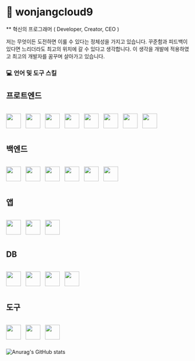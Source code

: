 # 🥇 wonjangcloud9

** 혁신의 프로그래머 ( Developer, Creator, CEO )

저는 무엇이든 도전하면 이룰 수 있다는 정체성을 가지고 있습니다.
꾸준함과 피드백이 있다면 느리더라도 최고의 위치에 갈 수 있다고 생각합니다.
이 생각을 개발에 적용하였고 최고의 개발자를 꿈꾸며 살아가고 있습니다.

###  💻  언어 및 도구 스킬

## 프로트엔드
<br />

<img align="left" alt="" width="40px" style="padding-right: 10px;" src="https://cdn.jsdelivr.net/gh/devicons/devicon/icons/html5/html5-original.svg" />
<img align="left" alt="" width="40px" style="padding-right: 10px;" src="https://cdn.jsdelivr.net/gh/devicons/devicon/icons/css3/css3-original.svg" />
<img align="left" alt="" width="40px" style="padding-right: 10px;" src="https://cdn.jsdelivr.net/gh/devicons/devicon/icons/javascript/javascript-plain.svg" />
<img align="left" alt="" width="40px" style="padding-right: 10px;" src="https://cdn.jsdelivr.net/gh/devicons/devicon/icons/typescript/typescript-original.svg" />
<img align="left" alt="" width="40px" style="padding-right: 10px;" src="https://cdn.jsdelivr.net/gh/devicons/devicon/icons/nodejs/nodejs-original-wordmark.svg" />
<img align="left" alt="" width="40px" style="padding-right: 10px;" src="https://cdn.jsdelivr.net/gh/devicons/devicon/icons/react/react-original.svg" />
<img align="left" alt="" width="40px" style="padding-right: 10px;" src="https://cdn.jsdelivr.net/gh/devicons/devicon/icons/nextjs/nextjs-original-wordmark.svg" />
<img align="left" alt="" width="40px" style="padding-right: 10px;" src="https://cdn.jsdelivr.net/gh/devicons/devicon/icons/tailwindcss/tailwindcss-original-wordmark.svg" />
<br />
<br />
<br />

## 백엔드
<br />

<img align="left" alt="" width="40px" style="padding-right: 10px;" src="https://cdn.jsdelivr.net/gh/devicons/devicon/icons/python/python-original-wordmark.svg" />
<img align="left" alt="" width="40px" style="padding-right: 10px;" src="https://cdn.jsdelivr.net/gh/devicons/devicon/icons/fastapi/fastapi-original.svg" />
<img align="left" alt="" width="40px" style="padding-right: 10px;" src="https://cdn.jsdelivr.net/gh/devicons/devicon/icons/django/django-plain-wordmark.svg" />
<img align="left" alt="" width="40px" style="padding-right: 10px;" src="https://cdn.jsdelivr.net/gh/devicons/devicon/icons/flask/flask-original.svg" />
<img align="left" alt="" width="40px" style="padding-right: 10px;" src="https://cdn.jsdelivr.net/gh/devicons/devicon/icons/java/java-original.svg" />
<img align="left" alt="" width="40px" style="padding-right: 10px;" src="https://cdn.jsdelivr.net/gh/devicons/devicon/icons/spring/spring-original.svg" />
<br />
<br />
<br />

## 앱
<br />

<img align="left" alt="" width="40px" style="padding-right: 10px;" src="https://cdn.jsdelivr.net/gh/devicons/devicon/icons/dart/dart-original-wordmark.svg" />
<img align="left" alt="" width="40px" style="padding-right: 10px;" src="https://cdn.jsdelivr.net/gh/devicons/devicon/icons/flutter/flutter-original.svg" />
<img align="left" alt="" width="40px" style="padding-right: 10px;" src="https://cdn.jsdelivr.net/gh/devicons/devicon/icons/react/react-original.svg" />
<br />
<br />
<br />

## DB
<br />

<img align="left" alt="" width="40px" style="padding-right: 10px;" src="https://cdn.jsdelivr.net/gh/devicons/devicon/icons/mysql/mysql-original-wordmark.svg" />
<img align="left" alt="" width="40px" style="padding-right: 10px;" src="https://cdn.jsdelivr.net/gh/devicons/devicon/icons/oracle/oracle-original.svg" />
<img align="left" alt="" width="40px" style="padding-right: 10px;" src="https://cdn.jsdelivr.net/gh/devicons/devicon/icons/mongodb/mongodb-original.svg" />
<img align="left" alt="" width="40px" style="padding-right: 10px;" src="https://cdn.jsdelivr.net/gh/devicons/devicon/icons/postgresql/postgresql-original.svg" />
<br />
<br />
<br />

## 도구
<br />

<img align="left" alt="" width="40px" style="padding-right: 10px;" src="https://cdn.jsdelivr.net/gh/devicons/devicon/icons/pycharm/pycharm-original-wordmark.svg" />
<img align="left" alt="" width="40px" style="padding-right: 10px;" src="https://cdn.jsdelivr.net/gh/devicons/devicon/icons/vscode/vscode-original.svg" />
<img align="left" alt="" width="40px" style="padding-right: 10px;" src="https://cdn.jsdelivr.net/gh/devicons/devicon/icons/git/git-original.svg" />
<br />
<br />
<br />


![Anurag's GitHub stats](https://github-readme-stats.vercel.app/api?username=wonjangcloud9&show_icons=true&theme=gruvbox)








<!-- <img alt="..." src="https://user-images.githubusercontent.com/48057918/202836555-ad0093e2-523a-4742-b280-f48f59518906.gif" style="width:40vw;" /> -->


